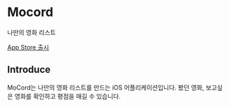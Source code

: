 # Mocord
나만의 영화 리스트

[App Store 출시](https://apps.apple.com/kr/app/mocord/id6451357193)


## Introduce
MoCord는 나만의 영화 리스트를 만드는 iOS 어플리케이션입니다.
봤던 영화, 보고싶은 영화를 확인하고 
평점을 매길 수 있습니다.
